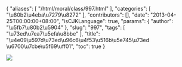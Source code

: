 {
    "aliases": [
        "/html/moral/class/997.html"
    ],
    "categories": [
        "\u80b2\u4eba\u7279\u8272"
    ],
    "contributors": [],
    "date": "2013-04-25T00:00:00+08:00",
    "isCJKLanguage": true,
    "params": {
        "author": "\u5fb7\u80b2\u5904"
    },
    "slug": "997",
    "tags": [
        "\u73ed\u7ea7\u5efa\u8bbe"
    ],
    "title": "\u4e09\u597d\u73ed\u96c6\u4f53\u516b\u5e745\u73ed \u6700\u7cbe\u5f69\uff01",
    "toc": true
}

![](https://cdn.tfls.online/mirror/full/ad08e55766646eb5d5b462cb3b4522bcf8110477.jpg)
